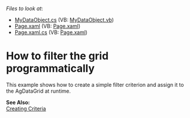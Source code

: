 <!-- default file list -->
*Files to look at*:

* [MyDataObject.cs](./CS/MyDataObject.cs) (VB: [MyDataObject.vb](./VB/MyDataObject.vb))
* [Page.xaml](./CS/Page.xaml) (VB: [Page.xaml](./VB/Page.xaml))
* [Page.xaml.cs](./CS/Page.xaml.cs) (VB: [Page.xaml](./VB/Page.xaml))
<!-- default file list end -->
# How to filter the grid programmatically


<p>This example shows how to create a simple filter criterion and assign it to the AgDataGrid at runtime.</p><p><strong>See Also:</strong><br />
<a href="http://documentation.devexpress.com/#XPO/CustomDocument2038">Creating Criteria</a></p>

<br/>


